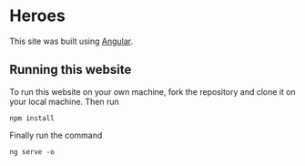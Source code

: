 # Heroes

This site was built using [Angular](https://angular.io/).

## Running this website

To run this website on your own machine, fork the repository and clone it on your local machine.
Then run 
```
npm install
```
Finally run the command
```
ng serve -o
```
